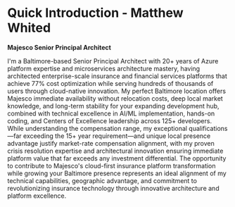 # Quick Introduction - Matthew Whited
**Majesco Senior Principal Architect**

I'm a Baltimore-based Senior Principal Architect with 20+ years of Azure platform expertise and microservices architecture mastery, having architected enterprise-scale insurance and financial services platforms that achieve 77% cost optimization while serving hundreds of thousands of users through cloud-native innovation. My perfect Baltimore location offers Majesco immediate availability without relocation costs, deep local market knowledge, and long-term stability for your expanding development hub, combined with technical excellence in AI/ML implementation, hands-on coding, and Centers of Excellence leadership across 125+ developers. While understanding the compensation range, my exceptional qualifications—far exceeding the 15+ year requirement—and unique local presence advantage justify market-rate compensation alignment, with my proven crisis resolution expertise and architectural innovation ensuring immediate platform value that far exceeds any investment differential. The opportunity to contribute to Majesco's cloud-first insurance platform transformation while growing your Baltimore presence represents an ideal alignment of my technical capabilities, geographic advantage, and commitment to revolutionizing insurance technology through innovative architecture and platform excellence.